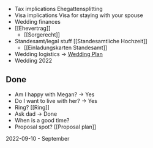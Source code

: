 - Tax implications Ehegattensplitting
- Visa implications Visa for staying with your spouse
- Wedding finances
- [[Ehevertrag]]
   - [[Sorgerecht]]
- Standesamt/legal stuff [[Standesamtliche Hochzeit]]
   - [[Einladungskarten Standesamt]]
- Wedding logistics → [Wedding Plan](https://www.notion.so/Wedding-Plan-c50b792d241f47aabe0344da7dc5ef22)
- Wedding 2022

## Done

- Am I happy with Megan? → Yes
- Do I want to live with her? → Yes
- Ring? [[Ring]]
- Ask dad -> Done
- When is a good time?
- Proposal spot? [[Proposal plan]]

2022-09-10 - September



